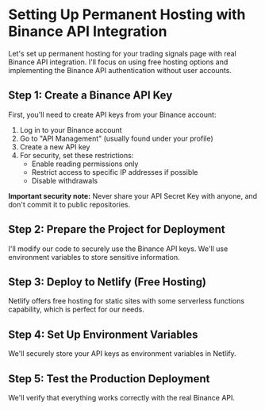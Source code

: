 # Setting Up Permanent Hosting with Binance API Integration

Let's set up permanent hosting for your trading signals page with real Binance API integration. I'll focus on using free hosting options and implementing the Binance API authentication without user accounts.

## Step 1: Create a Binance API Key

First, you'll need to create API keys from your Binance account:

1. Log in to your Binance account
2. Go to "API Management" (usually found under your profile)
3. Create a new API key
4. For security, set these restrictions:
   - Enable reading permissions only
   - Restrict access to specific IP addresses if possible
   - Disable withdrawals

**Important security note:** Never share your API Secret Key with anyone, and don't commit it to public repositories.

## Step 2: Prepare the Project for Deployment

I'll modify our code to securely use the Binance API keys. We'll use environment variables to store sensitive information.

## Step 3: Deploy to Netlify (Free Hosting)

Netlify offers free hosting for static sites with some serverless functions capability, which is perfect for our needs.

## Step 4: Set Up Environment Variables

We'll securely store your API keys as environment variables in Netlify.

## Step 5: Test the Production Deployment

We'll verify that everything works correctly with the real Binance API.
